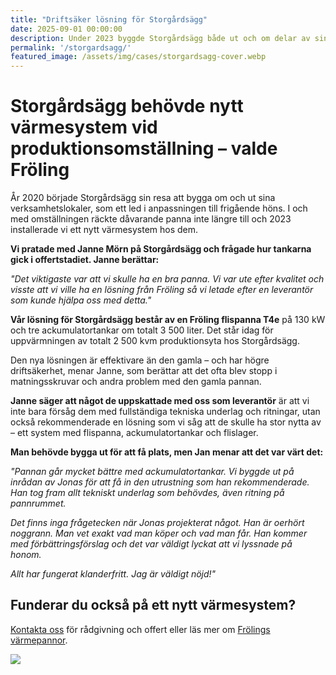 ```yaml
---
title: "Driftsäker lösning för Storgårdsägg"
date: 2025-09-01 00:00:00
description: Under 2023 byggde Storgårdsägg både ut och om delar av sin anläggning samt anpassade för höns i frigående system. Vi hjälpte dem att landa ett nytt värmesystem från Fröling.
permalink: '/storgardsagg/'
featured_image: /assets/img/cases/storgardsagg-cover.webp
---
```


# Storgårdsägg behövde nytt värmesystem vid produktionsomställning – valde Fröling

År 2020 började Storgårdsägg sin resa att bygga om och ut sina verksamhetslokaler, som ett led i anpassningen till frigående höns. I och med omställningen räckte dåvarande panna inte längre till och 2023 installerade vi ett nytt värmesystem hos dem.

**Vi pratade med Janne Mörn på Storgårdsägg och frågade hur tankarna gick i offertstadiet. Janne berättar:**

*"Det viktigaste var att vi skulle ha en bra panna. Vi var ute efter kvalitet och visste att vi ville ha en lösning från Fröling så vi letade efter en leverantör som kunde hjälpa oss med detta."*

**Vår lösning för Storgårdsägg består av en Fröling flispanna T4e** på 130 kW och tre ackumulatortankar om totalt 3 500 liter. Det står idag för uppvärmningen av totalt 2 500 kvm produktionsyta hos Storgårdsägg.

Den nya lösningen är effektivare än den gamla – och har högre driftsäkerhet, menar Janne, som berättar att det ofta blev stopp i matningsskruvar och andra problem med den gamla pannan. 

**Janne säger att något de uppskattade med oss som leverantör** är att vi inte bara försåg dem med fullständiga tekniska underlag och ritningar, utan också rekommenderade en lösning som vi såg att de skulle ha stor nytta av – ett system med flispanna, ackumulatortankar och flislager. 

**Man behövde bygga ut för att få plats, men Jan menar att det var värt det:**

*"Pannan går mycket bättre med ackumulatortankar. Vi byggde ut på inrådan av Jonas för att få in den utrustning som han rekommenderade. Han tog fram allt tekniskt underlag som behövdes, även ritning på pannrummet.*

*Det finns inga frågetecken när Jonas projekterat något. Han är oerhört noggrann. Man vet exakt vad man köper och vad man får. Han kommer med förbättringsförslag och det var väldigt lyckat att vi lyssnade på honom.*

*Allt har fungerat klanderfritt. Jag är väldigt nöjd!"*


## Funderar du också på ett nytt värmesystem?

[Kontakta oss](/kontakt/) för rådgivning och offert eller läs mer om [Frölings värmepannor](/produkter/).

<img src="/assets/img/cases/storgardsagg_agg-2.webp">
